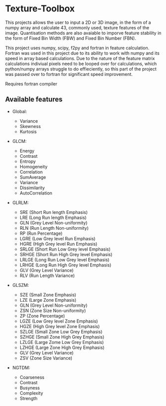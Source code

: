 # Texture-Toolbox
This projects allows the user to input a 2D or 3D image, in the form of a numpy array and calculate 43, commonly used, texture features of the image.
Quantisation methods are also avaiable to imporve feature stability in the form of Fixed Bin Width (FBW) and Fixed Bin Number (FBN). 

This project uses numpy, scipy, f2py and fortran in feature calculation. Fortran was used in this project due to its ability to work with numpy and its speed in array based calculations. Due to the nature of the feature matrix calculations indiviual pixels need to be looped over for calculations, which python/numpy arrays struggle to do effieciently, so this part of the project was passed over to fortran for significant speed improvement.

Requires fortran compiler

Available features
----------------------------------------------------------------------------------------------------------------------------------------------------------------

- Global:
  * Variance
  * Skewness
  * Kurtosis

- GLCM:
  * Energy
  * Contrast
  * Entropy
  * Homogeneity
  * Correlation
  * SumAverage
  * Variance
  * Dissimilarity
  * AutoCorrelation
  
- GLRLM:
  * SRE   (Short Run length Emphasis)
  * LRE   (Long Run length Emphasis)
  * GLN   (Grey Level Non-uniformity)
  * RLN   (Run Length Non-uniformity)
  * RP    (Run Percentage)
  * LGRE  (Low Grey level Run Emphasis)
  * HGRE  (High Grey level Run Emphasis)
  * SRLGE (Short Run Low Grey level Emphasis)
  * SRHGE (Short Run High Grey level Emphasis)
  * LRLGE (Long Run Low Grey level Emphasis)
  * LRHGE (Long Run High Grey level Emphasis)
  * GLV   (Grey Level Variance)
  * RLV   (Run Length Variance)

- GLSZM:
  * SZE   (Small Zone Emphasis)
  * LZE   (Large Zone Emphasis)
  * GLN   (Grey Level Non-uniformity)
  * ZSN   (Zone Size Non-uniformity)
  * ZP    (Zone Percentage)
  * LGZE  (Low Grey level Zone Emphasis)
  * HGZE  (High Grey level Zone Emphasis)
  * SZLGE (Small Zone Low Grey Emphasis)
  * SZHGE (Small Zone High Grey Emphasis)
  * LZLGE (Large Zome Low Grey Emphasis)
  * LZHGE (Large Zone High Grey Emphasis)
  * GLV   (Grey Level Variance)
  * ZSV   (Zone Size Variance)
  
- NGTDM:
  * Coarseness
  * Contrast
  * Busyness
  * Complexity
  * Strength


